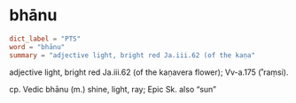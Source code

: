 # bhānu

``` toml
dict_label = "PTS"
word = "bhānu"
summary = "adjective light, bright red Ja.iii.62 (of the kaṇa"
```

adjective light, bright red Ja.iii.62 (of the kaṇavera flower); Vv\-a.175 (˚raṃsi).

cp. Vedic bhānu (m.) shine, light, ray; Epic Sk. also “sun”

